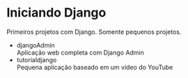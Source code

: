 <h1>Iniciando Django</h1>

Primeiros projetos com Django. Somente pequenos projetos.

<ul>
    <li>djangoAdmin</li>
    Aplicação web completa com Django Admin 
    <li>tutorialdjango</li>
    Pequena aplicação baseado em um vídeo do YouTube
</ul>
